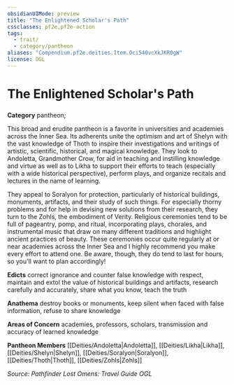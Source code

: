 ```yaml
---
obsidianUIMode: preview
title: "The Enlightened Scholar's Path"
cssclasses: pf2e,pf2e-action
tags:
  - trait/
  - category/pantheon
aliases: "Compendium.pf2e.deities.Item.Oci540vcXkJKR0gW"
license: OGL
---
```

# The Enlightened Scholar's Path

### 

**Category** pantheon; 




This broad and erudite pantheon is a favorite in universities and academies across the Inner Sea. Its adherents unite the optimism and art of Shelyn with the vast knowledge of Thoth to inspire their investigations and writings of artistic, scientific, historical, and magical knowledge. They look to Andoletta, Grandmother Crow, for aid in teaching and instilling knowledge and virtue as well as to Likha to support their efforts to teach (especially with a wide historical perspective), perform plays, and organize recitals and lectures in the name of learning.

They appeal to Soralyon for protection, particularly of historical buildings, monuments, artifacts, and their study of such things. For especially thorny problems and for help in devising new solutions from their research, they turn to the Zohls, the embodiment of Verity. Religious ceremonies tend to be full of pageantry, pomp, and ritual, incorporating plays, chorales, and instrumental music that draw on many different traditions and highlight ancient practices of beauty. These ceremonies occur quite regularly at or near academies across the Inner Sea and I highly recommend you make every effort to attend one. Be aware, though, they do tend to last for hours, so you'll want to plan accordingly!

**Edicts** correct ignorance and counter false knowledge with respect, maintain and extol the value of historical buildings and artifacts, research carefully and accurately, share what you know, teach the truth

**Anathema** destroy books or monuments, keep silent when faced with false information, refuse to share knowledge

**Areas of Concern** academies, professors, scholars, transmission and accuracy of learned knowledge

**Pantheon Members** [[Deities/Andoletta|Andoletta]], [[Deities/Likha|Likha]], [[Deities/Shelyn|Shelyn]], [[Deities/Soralyon|Soralyon]], [[Deities/Thoth|Thoth]], [[Deities/Zohls|Zohls]]

*Source: Pathfinder Lost Omens: Travel Guide*
*OGL*